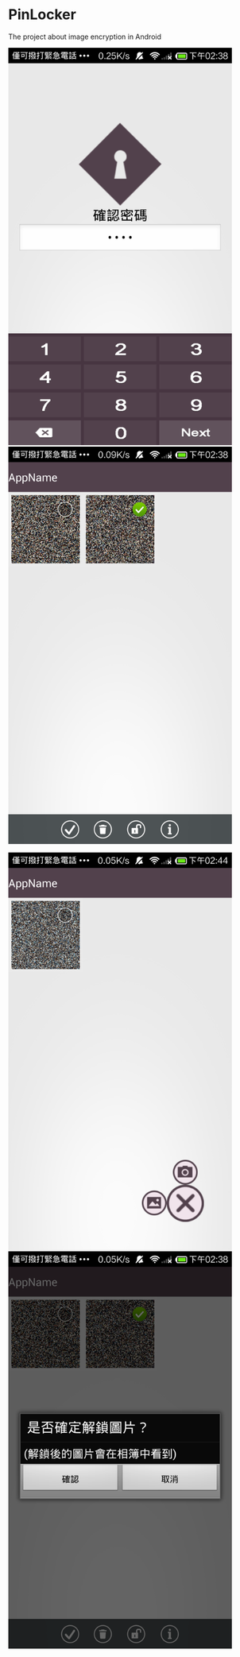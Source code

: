 # PinLocker
The project about image encryption in Android
<p>
<img src="screenshot\Screenshot_01.png" width="450"/>
<img src="screenshot\Screenshot_02.png" width="450"/>
<p>
<img src="screenshot\Screenshot_03.png" width="450"/>
<img src="screenshot\Screenshot_04.png" width="450"/>
